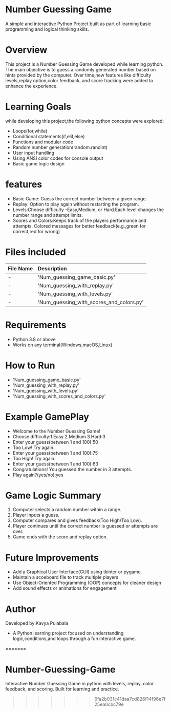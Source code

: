 
# Number Guessing Game
   A simple and interactive Python Project built as part of learning basic programming and logical thinking skills.

# Overview
   This project is a Number Guessing Game developed while learning python. The main objective is to guess a randomly generated number based on hints provided by the computer. Over time,new features like difficulty levels,replay option,color feedback, and score tracking were added to enhance the experience.

# Learning Goals
   while developing this project,the following python concepts were explored:
   - Loops(for,while) 
   - Conditional statements(if,elif,else)
   - Functions and modular code
   - Random number generation(random.randint)
   - User input handling
   - Using ANSI color codes for console output
   - Basic game logic design
# features
   - Basic Game: Guess the correct number between a given range.
   - Replay: Option to play again without restarting the program.
   - Levels:Choose difficulty -Easy,Medium, or Hard.Each  level changes the number range and attempt limits.
   - Scores and Colors:Keeps track of the players performance and attempts. Colored messages for better feedback(e.g.,green for correct,red for wrong)
# Files included
   | File Name      |                             Description  |
   | :--- | :--- |
  -| 'Num_guessing_game_basic.py'  |                Basic version of the game |
  -| 'Num_guessing_with_replay.py' |                Adds replay functionality |
  -| 'Num_guessing_with_levels.py' |                Adds difficulty levels |
  -| 'Num_guessing_with_scores_and_colors.py'|      Tracks and displays scores and adds colored feedback using ANSI codes |
# Requirements
   - Python 3.8 or above
   - Works on any terminal(Windows,macOS,Linux)  
# How to Run
  - 'Num_guessing_game_basic.py'                  
  - 'Num_guessing_with_replay.py'
  - 'Num_guessing_with_levels.py'                                    
  - 'Num_guessing_with_scores_and_colors.py' 
# Example GamePlay
  - Welcome to the Number Guessing Game!
  - Choose difficulty:1.Easy 2.Medium 3.Hard:3
  - Enter your guess(between 1 and 100):50
  - Too Low! Try again.
  - Enter your guess(between 1 and 100):75
  - Too High! Try again.
  - Enter your guess(between 1 and 100):63
  - Congratulations! You guessed the number in 3 attempts.
  - Play again?(yes/no):yes
# Game Logic Summary
   1. Computer selects a random number within a range.
   2. Player inputs a guess.
   3. Computer compares and gives feedback(Too High/Too Low).
   4. Player continues until the correct number is guessed or attempts are over.
   5. Game ends with the score and replay option.
# Future Improvements
   - Add a Graphical User Interface(GUI) using tkinter or pygame
   - Maintain a scoeboard file to track multiple players
   - Use Object-Oriented Programming (OOP) concepts for cleaner design
   - Add sound effects or animations for engagement

# Author
   Developed by:Kavya Pulabala
   - A Python learning project focused on understanding logic,conditions,and loops through a fun interactive game.  




        
=======
# Number-Guessing-Game
Interactive Number Guessing Game in python with levels, replay, color feedback, and scoring. Built for learning and practice.
>>>>>>> 6fa2b031c41daa7cd826f14f96e7f25ea0cbc79e
